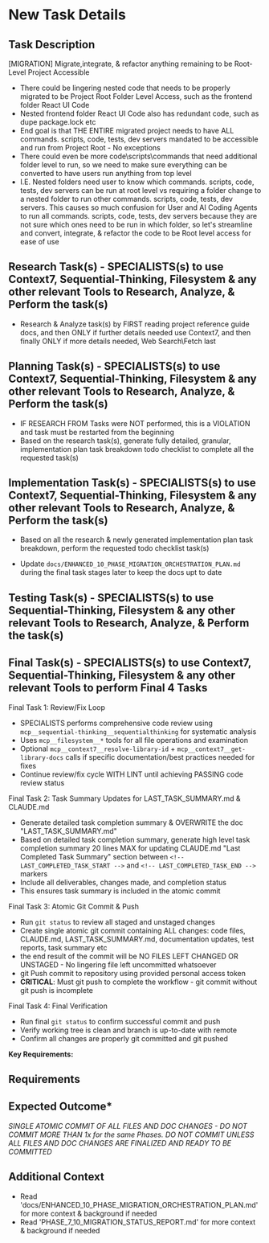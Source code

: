 # New Task Details

## Task Description

[MIGRATION] Migrate,integrate, & refactor anything remaining to be Root-Level Project Accessible

- There could be lingering nested code that needs to be properly migrated to be Project Root Folder Level Access, such as the frontend folder React UI Code
- Nested frontend folder React UI Code also has redundant code, such as dupe package.lock etc
- End goal is that THE ENTIRE migrated project needs to have ALL commands. scripts, code, tests, dev servers mandated to be accessible and run from Project Root - No exceptions
- There could even be more code\scripts\commands that need additional folder level to run, so we need to make sure everything can be converted to have users run anything from top level
- I.E. Nested folders need user to know which commands. scripts, code, tests, dev servers can be run at root level vs requiring a folder change to a nested folder to run other commands. scripts, code, tests, dev servers.  This causes so much confusion for User and AI Coding Agents to run all commands. scripts, code, tests, dev servers because they are not sure which ones need to be run in which folder, so let's streamline and convert, integrate, & refactor the code to be Root level access for ease of use

## Research Task(s) - SPECIALISTS(s) to use Context7, Sequential-Thinking, Filesystem & any other relevant Tools to Research, Analyze, & Perform the task(s)

- Research & Analyze task(s) by FIRST reading project reference guide docs, and then ONLY if further details needed use Context7, and then finally ONLY if more details needed, Web Search\Fetch last

## Planning Task(s) - SPECIALISTS(s) to use Context7, Sequential-Thinking, Filesystem & any other relevant Tools to Research, Analyze, & Perform the task(s)

- IF RESEARCH FROM Tasks were NOT performed, this is a VIOLATION and task must be restarted from the beginning
- Based on the research task(s), generate fully detailed, granular, implementation plan task breakdown todo checklist to complete all the requested task(s)

## Implementation Task(s) - SPECIALISTS(s) to use Context7, Sequential-Thinking, Filesystem & any other relevant Tools to Research, Analyze, & Perform the task(s)

- Based on all the research & newly generated implementation plan task breakdown, perform the requested todo checklist task(s)

- Update `docs/ENHANCED_10_PHASE_MIGRATION_ORCHESTRATION_PLAN.md` during the final task stages later to keep the docs upt to date

## Testing Task(s) - SPECIALISTS(s) to use Sequential-Thinking, Filesystem & any other relevant Tools to Research, Analyze, & Perform the task(s)

## Final Task(s) - SPECIALISTS(s) to use Context7, Sequential-Thinking, Filesystem & any other relevant Tools to perform Final 4 Tasks

Final Task 1: Review/Fix Loop

- SPECIALISTS performs comprehensive code review using `mcp__sequential-thinking__sequentialthinking` for systematic analysis
- Uses `mcp__filesystem__*` tools for all file operations and examination
- Optional `mcp__context7__resolve-library-id` + `mcp__context7__get-library-docs` calls if specific documentation/best practices needed for fixes
- Continue review/fix cycle WITH LINT until achieving PASSING code review status

Final Task 2: Task Summary Updates for LAST_TASK_SUMMARY.md & CLAUDE.md

- Generate detailed task completion summary & OVERWRITE the doc "LAST_TASK_SUMMARY.md"
- Based on detailed task completion summary, generate high level task completion summary 20 lines MAX for updating CLAUDE.md "Last Completed Task Summary" section between `<!-- LAST_COMPLETED_TASK_START -->` and `<!-- LAST_COMPLETED_TASK_END -->` markers
- Include all deliverables, changes made, and completion status
- This ensures task summary is included in the atomic commit

Final Task 3: Atomic Git Commit & Push

- Run `git status` to review all staged and unstaged changes
- Create single atomic git commit containing ALL changes: code files, CLAUDE.md, LAST_TASK_SUMMARY.md, documentation updates, test reports, task summary etc
- the end result of the commit will be NO FILES LEFT CHANGED OR UNSTAGED - No lingering file left uncommitted whatsoever
- git Push commit to repository using provided personal access token
- **CRITICAL**: Must git push to complete the workflow - git commit without git push is incomplete

Final Task 4: Final Verification

- Run final `git status` to confirm successful commit and push
- Verify working tree is clean and branch is up-to-date with remote
- Confirm all changes are properly git committed and git pushed

**Key Requirements:**

## Requirements

## Expected Outcome*

*SINGLE ATOMIC COMMIT OF ALL FILES AND DOC CHANGES - DO NOT COMMIT MORE THAN 1x for the same Phases.  DO NOT COMMIT UNLESS ALL FILES AND DOC CHANGES ARE FINALIZED AND READY TO BE COMMITTED*

## Additional Context

- Read 'docs/ENHANCED_10_PHASE_MIGRATION_ORCHESTRATION_PLAN.md' for more context & background if needed
- Read 'PHASE_7_10_MIGRATION_STATUS_REPORT.md' for more context & background if needed
